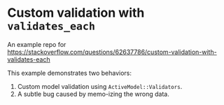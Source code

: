 # Custom validation with `validates_each`

An example repo for https://stackoverflow.com/questions/62637786/custom-validation-with-validates-each

This example demonstrates two behaviors:

1) Custom model validation using `ActiveModel::Validators`.
2) A subtle bug caused by memo-izing the wrong data.


